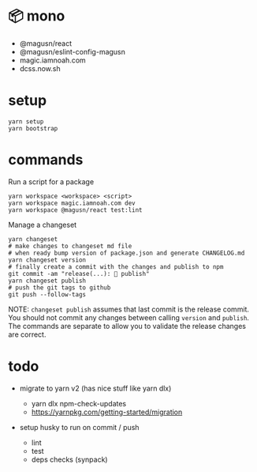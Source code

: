 # 📦 mono

- @magusn/react
- @magusn/eslint-config-magusn
- magic.iamnoah.com
- dcss.now.sh

# setup

```
yarn setup
yarn bootstrap
```

# commands

Run a script for a package

```
yarn workspace <workspace> <script>
yarn workspace magic.iamnoah.com dev
yarn workspace @magusn/react test:lint
```

Manage a changeset

```
yarn changeset
# make changes to changeset md file
# when ready bump version of package.json and generate CHANGELOG.md
yarn changeset version
# finally create a commit with the changes and publish to npm
git commit -am "release(...): 🔖 publish"
yarn changeset publish
# push the git tags to github
git push --follow-tags
```

NOTE: `changeset publish` assumes that last commit is the release commit. You should not commit any changes between
calling `version` and `publish`. The commands are separate to allow you to validate the release changes are correct.


# todo
- migrate to yarn v2 (has nice stuff like yarn dlx)
  - yarn dlx npm-check-updates
  - https://yarnpkg.com/getting-started/migration

- setup husky to run on commit / push
  - lint
  - test
  - deps checks (synpack)

